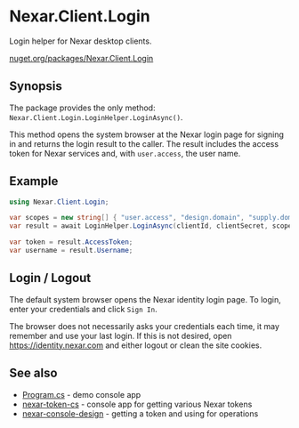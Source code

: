 # Nexar.Client.Login

Login helper for Nexar desktop clients.

[nuget.org/packages/Nexar.Client.Login](https://www.nuget.org/packages/Nexar.Client.Login/)

## Synopsis

The package provides the only method: `Nexar.Client.Login.LoginHelper.LoginAsync()`.

This method opens the system browser at the Nexar login page for signing in and
returns the login result to the caller.  The result includes the access token
for Nexar services and, with `user.access`, the user name.

## Example

```csharp
using Nexar.Client.Login;

var scopes = new string[] { "user.access", "design.domain", "supply.domain" };
var result = await LoginHelper.LoginAsync(clientId, clientSecret, scopes);

var token = result.AccessToken;
var username = result.Username;
```

## Login / Logout

The default system browser opens the Nexar identity login page.
To login, enter your credentials and click `Sign In`.

The browser does not necessarily asks your credentials each time, it may remember and use your last login.
If this is not desired, open <https://identity.nexar.com> and either logout or clean the site cookies.

## See also

- [Program.cs](https://github.com/NexarDeveloper/nexar-client-login-cs/blob/main/Sample/Program.cs) - demo console app
- [nexar-token-cs](https://github.com/NexarDeveloper/nexar-token-cs) - console app for getting various Nexar tokens
- [nexar-console-design](https://github.com/NexarDeveloper/nexar-templates/blob/main/nexar-console-design) - getting a token and using for operations
